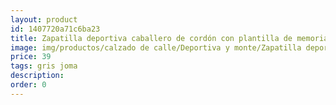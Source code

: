 ```yaml
---
layout: product
id: 1407720a71c6ba23
title: Zapatilla deportiva caballero de cordón con plantilla de memoria 
image: img/productos/calzado de calle/Deportiva y monte/Zapatilla deportiva caballero de cordón con plantilla de memoria =39=gris joma.webp
price: 39
tags: gris joma
description: 
order: 0
---
```

